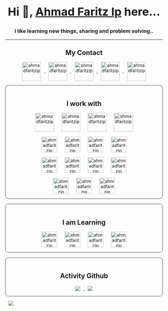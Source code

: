 <style type="text/css">
  img{
    margin-right: 10px;
    margin-left: 10px; 
  }  
</style>

<h2 align="center" style="font-size: 36px">Hi 👋,  <a href="https://ahmadfaritzip.github.io" target="blank">Ahmad Faritz Ip</a> here...</h2> 
<h3 align="center">I like learning new things, sharing and problem solving..</h3>
<hr>

<!-- Social Media Handles -->

<h2 align="center">My Contact</h2>

<!-- Main Links -->
<p align="center">
  <a href="https://github.com/ahmadfaritzip" target="_blank">
    <img align="center" src="https://img.icons8.com/nolan/96/github.png" alt="ahmadfaritzip" height="60" width="60" />
  </a>
  <a href="https://www.tiktok.com/@ahmadfaritzip" target="_blank">
    <img align="center" src="https://img.icons8.com/color/96/000000/tiktok--v1.png" alt="ahmadfaritzip" height="60" width="60" />
  </a>
  <a href="https://linkedin.com/in/ahmadfaritzip" target="_blank">
    <img align="center" src="https://img.icons8.com/color/48/000000/linkedin-circled--v1.png" alt="ahmadfaritzip" height="60" width="60" />
  </a>
  <a href="mailto:contact.ahmadfaritzip.com" target="_blank">
    <img align="center" src="https://img.icons8.com/fluency/96/000000/circled-envelope.png" alt="ahmadfaritzip" height="60" width="60" />
  </a>
  <a href="https://ahmadfaritzip.github.io" target="_blank">
    <img align="center" src="https://img.icons8.com/fluency/96/9B59B6/internet.png" alt="ahmadfaritzip" height="60" width="60" />
  </a>
</p>

  
<!-- Tech -->
<div align="center" style="border:1px solid #30363d; border-radius:10px; padding:1rem">
  <h2 align="center">I work with</h2>
  <!-- Languages -->
  <div align="center">
    <img align="center" src="https://img.icons8.com/color/96/000000/python--v1.png" alt="ahmadfaritzip" height="60" width="60" />
    <img align="center" src="https://img.icons8.com/color/96/000000/javascript--v1.png" alt="ahmadfaritzip" height="60" width="60" />
    <img align="center" src="https://img.icons8.com/color/96/000000/php--v1.png" alt="ahmadfaritzip" height="60" width="60" />
    <img align="center" src="https://img.icons8.com/color/96/000000/java--v1.png" alt="ahmadfaritzip" height="60" width="60" />
  </div>
  <!-- Frameworks -->
  <div align="center" style="margin-top:1rem">
    <img align="center" src="https://i.imgur.com/AzoqwQf.png" alt="ahmadfaritzip" height="50" width="50" />
    <img align="center" src="https://img.icons8.com/nolan/344/flask.png" alt="ahmadfaritzip" height="50" width="50" />
    <img align="center" src="https://img.icons8.com/color/480/000000/django.png" alt="ahmadfaritzip" height="50" width="50" />
    <img align="center" src="https://i.imgur.com/qIQzbhu.png" alt="ahmadfaritzip" height="50" width="50" />
  </div>
  <div align="center" style="margin-top:1rem;">
    <img align="center" src="https://img.icons8.com/color/480/000000/mysql-logo.png" alt="ahmadfaritzip" height="50" width="50" />
    <img align="center" src="https://img.icons8.com/color/480/000000/postgresql.png" alt="ahmadfaritzip" height="50" width="50" />
    <img align="center" src="https://img.icons8.com/color/480/000000/mongodb.png" alt="ahmadfaritzip" height="50" width="50" />
    <img align="center" src="https://i.imgur.com/VHLT9PJ.png" alt="ahmadfaritzip" height="50" width="50" />
  </div>
  <div align="center" style="margin-top:1rem;">
    <img align="center" src="https://img.icons8.com/color/480/000000/visual-studio-code-2019.png" alt="ahmadfaritzip" height="50" width="50" />
    <img align="center" src="https://img.icons8.com/color/480/000000/git.png" alt="ahmadfaritzip" height="50" width="50" />
    <img align="center" src="https://img.icons8.com/color/480/000000/heroku.png" alt="ahmadfaritzip" height="50" width="50" />
  </div>
</div>

<div align="center" style="border:1px solid #30363d; border-radius:10px; padding:1rem; margin-top: 1rem">
  <h2 align="center">I am Learning</h2>
  <img align="center" src="https://img.icons8.com/color/480/000000/nodejs.png" alt="ahmadfaritzip" height="50" width="50" />
  <img align="center" src="https://i.imgur.com/ZZV1bcE.png" alt="ahmadfaritzip" height="50" width="50" />
  <img align="center" src="https://img.icons8.com/color/480/000000/vue-js.png" alt="ahmadfaritzip" height="50" width="50" />
  <img align="center" src="https://img.icons8.com/color/480/000000/docker.png" alt="ahmadfaritzip" height="50" width="50" />
</div>


  <div align="center" style="border:1px solid #30363d; border-radius:10px; padding:1rem; margin-top: 1rem">
  <h2 align="center">Activity Github</h2>
  <a href="https://github.com/anuraghazra/github-readme-stats">
      <img align="center"
          src="https://github-readme-stats.vercel.app/api/top-langs/?username=ahmadfaritzip&show_icons=true&theme=tokyonight&layout=compact" />
  </a>
  <a href="https://github.com/anuraghazra/github-readme-stats">
      <img align="center"
          src="https://github-readme-stats.vercel.app/api?username=ahmadfaritzip&show_icons=true&theme=tokyonight" />
  </a>
  </div>

![](https://komarev.com/ghpvc/?username=ahmadfaritzip&style=plastic)